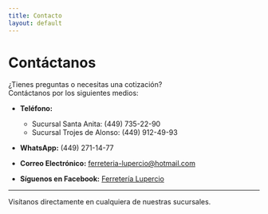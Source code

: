 ```yaml
---
title: Contacto
layout: default
---
```


# Contáctanos

¿Tienes preguntas o necesitas una cotización?  
Contáctanos por los siguientes medios:

- **Teléfono:**  
  - Sucursal Santa Anita: (449) 735-22-90  
  - Sucursal Trojes de Alonso: (449) 912-49-93

- **WhatsApp:** (449) 271-14-77

- **Correo Electrónico:** ferreteria-lupercio@hotmail.com

- **Síguenos en Facebook:** [Ferretería Lupercio](https://www.facebook.com/FerreteriaLupercio)

---

Visítanos directamente en cualquiera de nuestras sucursales.

